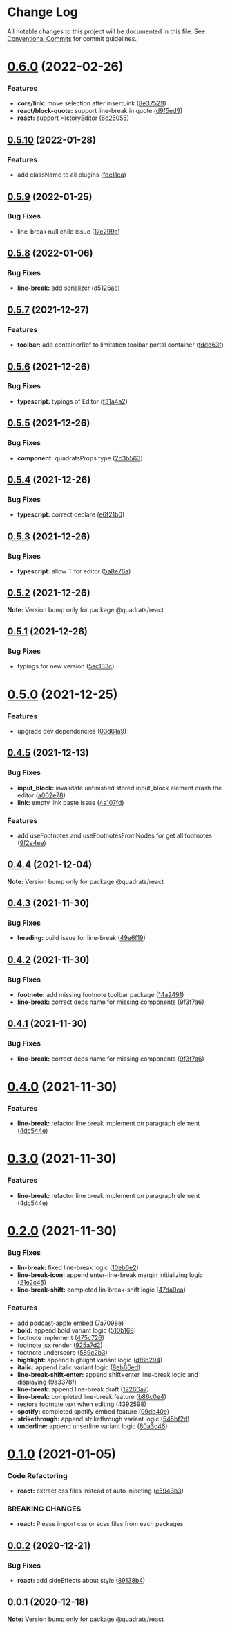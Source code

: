 # Change Log

All notable changes to this project will be documented in this file.
See [Conventional Commits](https://conventionalcommits.org) for commit guidelines.

# [0.6.0](https://github.com/Quadrats/quadrats/compare/v0.5.10...v0.6.0) (2022-02-26)

### Features

- **core/link:** move selection after insertLink ([8e37529](https://github.com/Quadrats/quadrats/commit/8e37529c5167e127125cd310e75bd01e725175b0))
- **react/block-quote:** support line-break in quote ([d9f5ed9](https://github.com/Quadrats/quadrats/commit/d9f5ed9846ccd5f81cd8181680b4a6c429eb34cf))
- **react:** support HistoryEditor ([6c25055](https://github.com/Quadrats/quadrats/commit/6c250553d92498f8061baeda49cfdd61d61d8724))

## [0.5.10](https://github.com/Quadrats/quadrats/compare/v0.5.9...v0.5.10) (2022-01-28)

### Features

- add className to all plugins ([fde11ea](https://github.com/Quadrats/quadrats/commit/fde11ea75c7b792b5135402ead1d271fb1a0696b))

## [0.5.9](https://github.com/Quadrats/quadrats/compare/v0.5.8...v0.5.9) (2022-01-25)

### Bug Fixes

- line-break null child issue ([17c299a](https://github.com/Quadrats/quadrats/commit/17c299a0616b9228bcd683f73f6513e700055bdb))

## [0.5.8](https://github.com/Quadrats/quadrats/compare/v0.5.7...v0.5.8) (2022-01-06)

### Bug Fixes

- **line-break:** add serializer ([d5126ae](https://github.com/Quadrats/quadrats/commit/d5126ae1f33728dc045ea7f7e6a24655ea5b8915))

## [0.5.7](https://github.com/Quadrats/quadrats/compare/v0.5.6...v0.5.7) (2021-12-27)

### Features

- **toolbar:** add containerRef to limitation toolbar portal container ([fddd63f](https://github.com/Quadrats/quadrats/commit/fddd63f0d8dc0c7db0318ec85609cff743c70494))

## [0.5.6](https://github.com/Quadrats/quadrats/compare/v0.5.5...v0.5.6) (2021-12-26)

### Bug Fixes

- **typescript:** typings of Editor ([f31a4a2](https://github.com/Quadrats/quadrats/commit/f31a4a27f1fcd0224b4868ee1ce976cefa6751bc))

## [0.5.5](https://github.com/Quadrats/quadrats/compare/v0.5.4...v0.5.5) (2021-12-26)

### Bug Fixes

- **component:** quadratsProps type ([2c3b563](https://github.com/Quadrats/quadrats/commit/2c3b5637d477e2aa9e4290463c3586d82e9f5c4d))

## [0.5.4](https://github.com/Quadrats/quadrats/compare/v0.5.3...v0.5.4) (2021-12-26)

### Bug Fixes

- **typescript:** correct declare ([e6f21b0](https://github.com/Quadrats/quadrats/commit/e6f21b03784435e4c7aaa01539e9d4a0da1680fe))

## [0.5.3](https://github.com/Quadrats/quadrats/compare/v0.5.2...v0.5.3) (2021-12-26)

### Bug Fixes

- **typescript:** allow T for editor ([5a8e76a](https://github.com/Quadrats/quadrats/commit/5a8e76a44c9326bae17790cc946f1748b1520f7b))

## [0.5.2](https://github.com/Quadrats/quadrats/compare/v0.5.1...v0.5.2) (2021-12-26)

**Note:** Version bump only for package @quadrats/react

## [0.5.1](https://github.com/Quadrats/quadrats/compare/v0.5.0...v0.5.1) (2021-12-26)

### Bug Fixes

- typings for new version ([5ac133c](https://github.com/Quadrats/quadrats/commit/5ac133c9f5911bbc625690e312a0ba70292ac9df))

# [0.5.0](https://github.com/Quadrats/quadrats/compare/v0.4.5...v0.5.0) (2021-12-25)

### Features

- upgrade dev dependencies ([03d61a9](https://github.com/Quadrats/quadrats/commit/03d61a9f412dd9df47e21af8942cc76a31bc7023))

## [0.4.5](https://github.com/Quadrats/quadrats/compare/v0.4.4...v0.4.5) (2021-12-13)

### Bug Fixes

- **input_block:** invalidate unfinished stored input_block element crash the editor ([a002e78](https://github.com/Quadrats/quadrats/commit/a002e783c16d68cb9a57e07d62a3e73e3ba03146))
- **link:** empty link paste issue ([4a107fd](https://github.com/Quadrats/quadrats/commit/4a107fdda2dedc4e0f4b06e0cc2268054a29363f))

### Features

- add useFootnotes and useFootnotesFromNodes for get all footnotes ([9f2e4ee](https://github.com/Quadrats/quadrats/commit/9f2e4eebc2b3b612d9f3e67cbc4b1c7342659679))

## [0.4.4](https://github.com/Quadrats/quadrats/compare/v0.4.3...v0.4.4) (2021-12-04)

**Note:** Version bump only for package @quadrats/react

## [0.4.3](https://github.com/Quadrats/quadrats/compare/v0.4.2...v0.4.3) (2021-11-30)

### Bug Fixes

- **heading:** build issue for line-break ([49e6f19](https://github.com/Quadrats/quadrats/commit/49e6f19bb0d25de725aeb8e484683e8d4ea9992e))

## [0.4.2](https://github.com/Quadrats/quadrats/compare/v0.4.0...v0.4.2) (2021-11-30)

### Bug Fixes

- **footnote:** add missing footnote toolbar package ([14a2491](https://github.com/Quadrats/quadrats/commit/14a2491ea1b51fa929fc3a02715dc797046da6f4))
- **line-break:** correct deps name for missing components ([9f3f7a6](https://github.com/Quadrats/quadrats/commit/9f3f7a6fcbf86f44355e79c7cfe029255ac04ffa))

## [0.4.1](https://github.com/Quadrats/quadrats/compare/v0.4.0...v0.4.1) (2021-11-30)

### Bug Fixes

- **line-break:** correct deps name for missing components ([9f3f7a6](https://github.com/Quadrats/quadrats/commit/9f3f7a6fcbf86f44355e79c7cfe029255ac04ffa))

# [0.4.0](https://github.com/Quadrats/quadrats/compare/v0.2.0...v0.4.0) (2021-11-30)

### Features

- **line-break:** refactor line break implement on paragraph element ([4dc544e](https://github.com/Quadrats/quadrats/commit/4dc544ebb4181720e985905abd8d77f3bb3abf70))

# [0.3.0](https://github.com/Quadrats/quadrats/compare/v0.2.0...v0.3.0) (2021-11-30)

### Features

- **line-break:** refactor line break implement on paragraph element ([4dc544e](https://github.com/Quadrats/quadrats/commit/4dc544ebb4181720e985905abd8d77f3bb3abf70))

# [0.2.0](https://github.com/Quadrats/quadrats/compare/v0.1.0...v0.2.0) (2021-11-30)

### Bug Fixes

- **lin-break:** fixed line-break logic ([10eb6e2](https://github.com/Quadrats/quadrats/commit/10eb6e271192f5d015d2ae96d91f3b65c984aeb8))
- **line-break-icon:** append enter-line-break margin initializing logic ([21e2c45](https://github.com/Quadrats/quadrats/commit/21e2c4565a94f2ddccd88ec45b6aefda700cbf4c))
- **line-break-shift:** completed lin-break-shift logic ([47da0ea](https://github.com/Quadrats/quadrats/commit/47da0ea3d67a3c7616dc26e2ec7af7105779b68e))

### Features

- add podcast-apple embed ([7a7098e](https://github.com/Quadrats/quadrats/commit/7a7098e1d9167cf3113afe2e4961e7a7968734a5))
- **bold:** append bold variant logic ([510b169](https://github.com/Quadrats/quadrats/commit/510b169c29cc45954394a5f04cd2465c5229e192))
- footnote implement ([475c726](https://github.com/Quadrats/quadrats/commit/475c726e6b2c7f667fbb14f76e7f3d5f6ae72a89))
- footnote jsx render ([925a7d2](https://github.com/Quadrats/quadrats/commit/925a7d2150a0d1c0b71228ca4fd7782b756e92e3))
- footnote underscore ([589c2b3](https://github.com/Quadrats/quadrats/commit/589c2b3fa9b37b5bd88a23d5b81c85ecf1199896))
- **highlight:** append highlight variant logic ([df8b294](https://github.com/Quadrats/quadrats/commit/df8b294036730e528c8b4c79f5b5bc0b463efac6))
- **italic:** append italic variant logic ([8eb66ed](https://github.com/Quadrats/quadrats/commit/8eb66edef82e7c8bd19054d29016c698247eb55c))
- **line-break-shift-enter:** append shift+enter line-break logic and displaying ([9a3378f](https://github.com/Quadrats/quadrats/commit/9a3378f3b5e598f7e535430c36b177cefb687467))
- **line-break:** append line-break draft ([12266a7](https://github.com/Quadrats/quadrats/commit/12266a7da4909384044ed748c2063d2d89d4f103))
- **line-break:** completed line-break feature ([b86c0e4](https://github.com/Quadrats/quadrats/commit/b86c0e450bed8f65ad8bd6f4e08946e1855d01e4))
- restore footnote text when editing ([4392598](https://github.com/Quadrats/quadrats/commit/43925984e5ccf0a3e3ab238700276e9c21a2571a))
- **spotify:** completed spotify embed feature ([09db40e](https://github.com/Quadrats/quadrats/commit/09db40edba7cf44cb778069a057b278438e3ccc9))
- **strikethrough:** append strikethrough variant logic ([545bf2d](https://github.com/Quadrats/quadrats/commit/545bf2db1252c14cf251d20b97061d43165fd16e))
- **underline:** append unserline variant logic ([80a3c46](https://github.com/Quadrats/quadrats/commit/80a3c46a4f37bbc974d7e999f25201cf71b63ac2))

# [0.1.0](https://github.com/Quadrats/quadrats/compare/v0.0.2...v0.1.0) (2021-01-05)

### Code Refactoring

- **react:** extract css files instead of auto injecting ([e5943b3](https://github.com/Quadrats/quadrats/commit/e5943b3715099476d2455ae3cb2f611389d0feaf))

### BREAKING CHANGES

- **react:** Please import css or scss files from each packages

## [0.0.2](https://github.com/Quadrats/quadrats/compare/v0.0.1...v0.0.2) (2020-12-21)

### Bug Fixes

- **react:** add sideEffects about style ([89138b4](https://github.com/Quadrats/quadrats/commit/89138b4f424f6ab071f24154a83efc051907d7da))

## 0.0.1 (2020-12-18)

**Note:** Version bump only for package @quadrats/react
